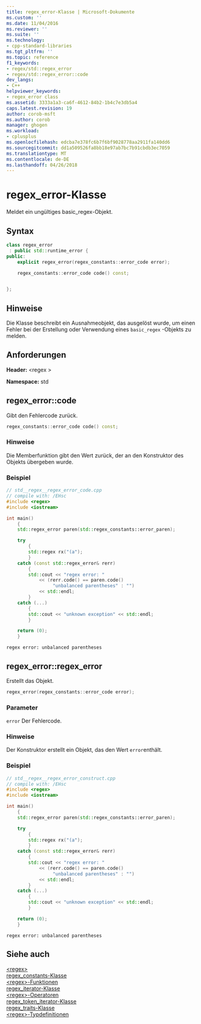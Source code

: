 ```yaml
---
title: regex_error-Klasse | Microsoft-Dokumente
ms.custom: ''
ms.date: 11/04/2016
ms.reviewer: ''
ms.suite: ''
ms.technology:
- cpp-standard-libraries
ms.tgt_pltfrm: ''
ms.topic: reference
f1_keywords:
- regex/std::regex_error
- regex/std::regex_error::code
dev_langs:
- C++
helpviewer_keywords:
- regex_error class
ms.assetid: 3333a1a3-ca6f-4612-84b2-1b4c7e3db5a4
caps.latest.revision: 19
author: corob-msft
ms.author: corob
manager: ghogen
ms.workload:
- cplusplus
ms.openlocfilehash: edcba7e378fc6b7f6bf9028778aa2911fa140dd6
ms.sourcegitcommit: dd1a509526fa8bb18e97ab7bc7b91cbdb3ec7059
ms.translationtype: MT
ms.contentlocale: de-DE
ms.lasthandoff: 04/26/2018
---
```

# <a name="regexerror-class"></a>regex_error-Klasse

Meldet ein ungültiges basic_regex-Objekt.

## <a name="syntax"></a>Syntax

```cpp
class regex_error
 : public std::runtime_error {
public:
    explicit regex_error(regex_constants::error_code error);

    regex_constants::error_code code() const;


};
```

## <a name="remarks"></a>Hinweise

Die Klasse beschreibt ein Ausnahmeobjekt, das ausgelöst wurde, um einen Fehler bei der Erstellung oder Verwendung eines `basic_regex` -Objekts zu melden.

## <a name="requirements"></a>Anforderungen

**Header:** \<regex >

**Namespace:** std

## <a name="code"></a> regex_error::code

Gibt den Fehlercode zurück.

```cpp
regex_constants::error_code code() const;
```

### <a name="remarks"></a>Hinweise

Die Memberfunktion gibt den Wert zurück, der an den Konstruktor des Objekts übergeben wurde.

### <a name="example"></a>Beispiel

```cpp
// std__regex__regex_error_code.cpp
// compile with: /EHsc
#include <regex>
#include <iostream>

int main()
    {
    std::regex_error paren(std::regex_constants::error_paren);

    try
        {
        std::regex rx("(a");
        }
    catch (const std::regex_error& rerr)
        {
        std::cout << "regex error: "
            << (rerr.code() == paren.code()
                 "unbalanced parentheses" : "")
            << std::endl;
        }
    catch (...)
        {
        std::cout << "unknown exception" << std::endl;
        }

    return (0);
    }

```

```Output
regex error: unbalanced parentheses
```

## <a name="regex_error"></a> regex_error::regex_error

Erstellt das Objekt.

```cpp
regex_error(regex_constants::error_code error);
```

### <a name="parameters"></a>Parameter

`error` Der Fehlercode.

### <a name="remarks"></a>Hinweise

Der Konstruktor erstellt ein Objekt, das den Wert `error`enthält.

### <a name="example"></a>Beispiel

```cpp
// std__regex__regex_error_construct.cpp
// compile with: /EHsc
#include <regex>
#include <iostream>

int main()
    {
    std::regex_error paren(std::regex_constants::error_paren);

    try
        {
        std::regex rx("(a");
        }
    catch (const std::regex_error& rerr)
        {
        std::cout << "regex error: "
            << (rerr.code() == paren.code()
                 "unbalanced parentheses" : "")
            << std::endl;
        }
    catch (...)
        {
        std::cout << "unknown exception" << std::endl;
        }

    return (0);
    }

```

```Output
regex error: unbalanced parentheses
```

## <a name="see-also"></a>Siehe auch

[\<regex>](../standard-library/regex.md)<br/>
[regex_constants-Klasse](../standard-library/regex-constants-class.md)<br/>
[\<regex>-Funktionen](../standard-library/regex-functions.md)<br/>
[regex_iterator-Klasse](../standard-library/regex-iterator-class.md)<br/>
[\<regex>-Operatoren](../standard-library/regex-operators.md)<br/>
[regex_token_iterator-Klasse](../standard-library/regex-token-iterator-class.md)<br/>
[regex_traits-Klasse](../standard-library/regex-traits-class.md)<br/>
[\<regex>-Typdefinitionen](../standard-library/regex-typedefs.md)<br/>
